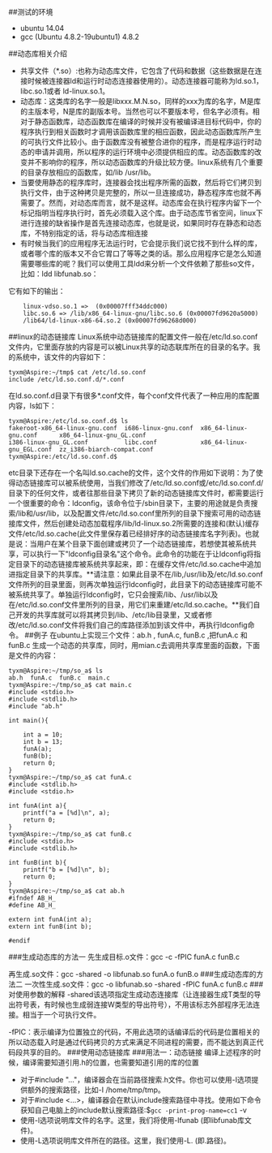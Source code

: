 ##测试的环境
* ubuntu 14.04
* gcc (Ubuntu 4.8.2-19ubuntu1) 4.8.2

##动态库相关介绍

* 共享文件（*.so）:也称为动态库文件，它包含了代码和数据（这些数据是在连接时候被连接器ld和运行时动态连接器使用的）。动态连接器可能称为ld.so.1，libc.so.1或者 ld-linux.so.1。
* 动态库：这类库的名字一般是libxxx.M.N.so，同样的xxx为库的名字，M是库的主版本号，N是库的副版本号。当然也可以不要版本号，但名字必须有。相对于静态函数库，动态函数库在编译的时候并没有被编译进目标代码中，你的程序执行到相关函数时才调用该函数库里的相应函数，因此动态函数库所产生的可执行文件比较小。由于函数库没有被整合进你的程序，而是程序运行时动态的申请并调用，所以程序的运行环境中必须提供相应的库。动态函数库的改变并不影响你的程序，所以动态函数库的升级比较方便。linux系统有几个重要的目录存放相应的函数库，如/lib /usr/lib。
* 当要使用静态的程序库时，连接器会找出程序所需的函数，然后将它们拷贝到执行文件，由于这种拷贝是完整的，所以一旦连接成功，静态程序库也就不再需要了。然而，对动态库而言，就不是这样。动态库会在执行程序内留下一个标记指明当程序执行时，首先必须载入这个库。由于动态库节省空间，linux下进行连接的缺省操作是首先连接动态库，也就是说，如果同时存在静态和动态库，不特别指定的话，将与动态库相连接
* 有时候当我们的应用程序无法运行时，它会提示我们说它找不到什么样的库，或者哪个库的版本又不合它胃口了等等之类的话。那么应用程序它是怎么知道需要哪些库的呢？我们可以使用工具ldd来分析一个文件依赖了那些so文件，比如：ldd libfunab.so：

它有如下的输出：

        linux-vdso.so.1 =>  (0x00007fff34ddc000)
        libc.so.6 => /lib/x86_64-linux-gnu/libc.so.6 (0x00007fd9620a5000)
        /lib64/ld-linux-x86-64.so.2 (0x00007fd96268d000)
        
##linux的动态链接库
 Linux系统中动态链接库的配置文件一般在/etc/ld.so.conf文件内，它里面存放的内容是可以被Linux共享的动态联库所在的目录的名字。我的系统中，该文件的内容如下：
 
    tyxm@Aspire:~/tmp$ cat /etc/ld.so.conf
    include /etc/ld.so.conf.d/*.conf
在ld.so.conf.d目录下有很多*.conf文件，每个conf文件代表了一种应用的库配置内容，ls如下：

    tyxm@Aspire:/etc/ld.so.conf.d$ ls
    fakeroot-x86_64-linux-gnu.conf  i686-linux-gnu.conf  x86_64-linux-gnu.conf      x86_64-linux-gnu_GL.conf
    i386-linux-gnu_GL.conf          libc.conf            x86_64-linux-gnu_EGL.conf  zz_i386-biarch-compat.conf
    tyxm@Aspire:/etc/ld.so.conf.d$
etc目录下还存在一个名叫ld.so.cache的文件，这个文件的作用如下说明：为了使得动态链接库可以被系统使用，当我们修改了/etc/ld.so.conf或/etc/ld.so.conf.d/目录下的任何文件，或者往那些目录下拷贝了新的动态链接库文件时，都需要运行一个很重要的命令：ldconfig，该命令位于/sbin目录下，主要的用途就是负责搜索/lib和/usr/lib，以及配置文件/etc/ld.so.conf里所列的目录下搜索可用的动态链接库文件，然后创建处动态加载程序/lib/ld-linux.so.2所需要的连接和(默认)缓存文件/etc/ld.so.cache(此文件里保存着已经排好序的动态链接库名字列表)。也就是说：当用户在某个目录下面创建或拷贝了一个动态链接库，若想使其被系统共享，可以执行一下"ldconfig目录名"这个命令。此命令的功能在于让ldconfig将指定目录下的动态链接库被系统共享起来，即：在缓存文件/etc/ld.so.cache中追加进指定目录下的共享库。**请注意：如果此目录不在/lib,/usr/lib及/etc/ld.so.conf文件所列的目录里面，则再次单独运行ldconfig时，此目录下的动态链接库可能不被系统共享了。单独运行ldconfig时，它只会搜索/lib、/usr/lib以及在/etc/ld.so.conf文件里所列的目录，用它们来重建/etc/ld.so.cache。**我们自己开发的共享库就可以将其拷贝到/lib、/etc/lib目录里，又或者修改/etc/ld.so.conf文件将我们自己的库路径添加到该文件中，再执行ldconfig命令。
##例子
在ubuntu上实现三个文件：ab.h ,  funA.c,  funB.c ,把funA.c 和funB.c 生成一个动态的共享库，同时，用mian.c去调用共享库里面的函数，下面是文件的内容：

    tyxm@Aspire:~/tmp/so_a$ ls
    ab.h  funA.c  funB.c  main.c
    tyxm@Aspire:~/tmp/so_a$ cat main.c 
    #include <stdio.h>
    #include <stdlib.h>
    #include "ab.h"
    
    int main(){
    
    	int a = 10;
    	int b = 13;
    	funA(a);
    	funB(b);
    	return 0;
    }
    tyxm@Aspire:~/tmp/so_a$ cat funA.c 
    #include <stdlib.h>
    #include <stdio.h>
    
    int funA(int a){
    	printf("a = [%d]\n", a);
    	return 0;
    }
    tyxm@Aspire:~/tmp/so_a$ cat funB.c 
    #include <stdio.h>
    #include <stdlib.h>
    
    int funB(int b){
    	printf("b = [%d]\n", b);
    	return 0;
    }
    tyxm@Aspire:~/tmp/so_a$ cat ab.h 
    #ifndef AB_H_
    #define AB_H_
    
    extern int funA(int a);
    extern int funB(int b);
    
    #endif

###生成动态库的方法一
先生成目标.o文件：gcc -c -fPIC funA.c  funB.c

再生成.so文件：gcc -shared -o libfunab.so funA.o funB.o
###生成动态库的方法二
一次性生成.so文件：gcc -o libfunab.so -shared -fPIC  funA.c funB.c
###对使用参数的解释
-shared该选项指定生成动态连接库（让连接器生成T类型的导出符号表，有时候也生成弱连接W类型的导出符号），不用该标志外部程序无法连接。相当于一个可执行文件。

-fPIC：表示编译为位置独立的代码，不用此选项的话编译后的代码是位置相关的所以动态载入时是通过代码拷贝的方式来满足不同进程的需要，而不能达到真正代码段共享的目的。
###使用动态链接库
###用法一：动态链接
编译上述程序的时候，编译需要知道引用.h的位置，也需要知道引用的库的位置

* 对于#include "..."，编译器会在当前路径搜索.h文件。你也可以使用-I选项提供额外的搜索路径，比如-I /home/tmp/tmp。
* 对于#include <...>，编译器会在默认include搜索路径中寻找。使用如下命令获知自己电脑上的include默认搜索路径:$`gcc -print-prog-name=cc1` -v  
* 使用-l选项说明库文件的名字。这里，我们将使用-lfunab (即libfunab库文件)。
* 使用-L选项说明库文件所在的路径。这里，我们使用-L. (即.路径)。
###